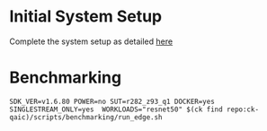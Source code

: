 # Initial System Setup 
Complete the system setup as detailed [here](https://github.com/krai/ck-qaic/blob/main/script/setup.docker/README.md)

# Benchmarking 
``` 
SDK_VER=v1.6.80 POWER=no SUT=r282_z93_q1 DOCKER=yes SINGLESTREAM_ONLY=yes  WORKLOADS="resnet50" $(ck find repo:ck-qaic)/scripts/benchmarking/run_edge.sh  
```